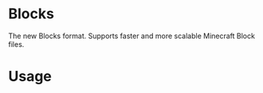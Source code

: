 Blocks
======

The new Blocks format. Supports faster and more scalable Minecraft Block files.

Usage
=====